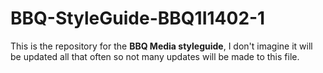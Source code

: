 BBQ-StyleGuide-BBQ1I1402-1
==========================

This is the repository for the **BBQ Media styleguide**, I don't imagine it will be updated all that often so not many updates will be made to this file.
